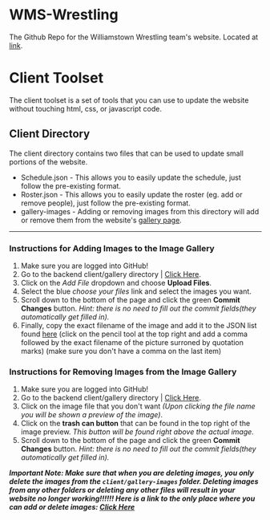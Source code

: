 # WMS-Wrestling

The Github Repo for the Williamstown Wrestling team's website. Located at [link](https://williamstownwrestling.com).

# Client Toolset

The client toolset is a set of tools that you can use to update the website without touching html, css, or javascript code.

## Client Directory
The client directory contains two files that can be used to update small portions of the website.

- Schedule.json - This allows you to easily update the schedule, just follow the pre-existing format.
- Roster.json - This allows you to easily update the roster (eg. add or remove people), just follow the pre-existing format.
- gallery-images - Adding or removing images from this directory will add or remove them from the website's [gallery page](https://williamstownwrestling.com/gallery).

---

### Instructions for Adding Images to the Image Gallery

1. Make sure you are logged into GitHub!
1. Go to the backend client/gallery directory | [Click Here](https://github.com/ProjectHarmonySites/WHS-Wrestling/tree/master/client/gallery-images).
1. Click on the *Add File* dropdown and choose **Upload Files**.
1. Select the blue *choose your files* link and select the images you want.
1. Scroll down to the bottom of the page and click the green **Commit Changes** button. *Hint: there is no need to fill out the commit fields(they automatically get filled in).*
1. Finally, copy the exact filename of the image and add it to the JSON list found [here](https://github.com/ProjectHarmonySites/WHS-Wrestling/blob/master/client/gallery-images.json) (click on the pencil tool at the top right and add a comma followed by the exact filename of the picture surroned by quotation marks) (make sure you don't have a comma on the last item)

### Instructions for Removing Images from the Image Gallery

1. Make sure you are logged into GitHub!
1. Go to the backend client/gallery directory | [Click Here](https://github.com/ProjectHarmonySites/WHS-Wrestling/tree/master/client/gallery-images).
1. Click on the image file that you don't want *(Upon clicking the file name you will be shown a preview of the image)*.
1. Click on the **trash can button** that can be found in the top right of the image preview. *This button will be found right above the actual image*. 
1. Scroll down to the bottom of the page and click the green **Commit Changes** button. *Hint: there is no need to fill out the commit fields(they automatically get filled in).*

***Important Note: Make sure that when you are deleting images, you only delete the images from the `client/gallery-images` folder. Deleting images from any other folders or deleting any other files will result in your website no longer working!!!!!! Here is a link to the only place where you can add or delete images: [Click Here](https://github.com/ProjectHarmonySites/WHS-Wrestling/tree/master/client/gallery-images)***

